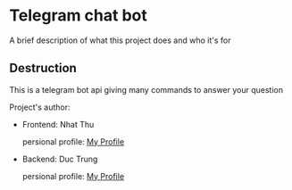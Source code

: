 
# Telegram chat bot
A brief description of what this project does and who it's for


##  Destruction
This is a telegram bot api giving many commands to answer your question
    
Project's author:
   
- Frontend: Nhat Thu
    
    persional profile: [My Profile](https://github.com/Nhatthuaunguyen)
    
- Backend: Duc Trung

    persional profile: [My Profile](https://github.com/ductrung3004) 

